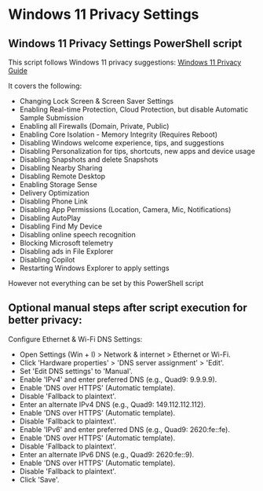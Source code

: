 # Windows 11 Privacy Settings

## Windows 11 Privacy Settings PowerShell script

This script follows Windows 11 privacy suggestions:
[Windows 11 Privacy Guide](https://github.com/StellarSand/privacy-settings/blob/main/Privacy%20Settings/Windows-11.md)


It covers the following:
- Changing Lock Screen & Screen Saver Settings
- Enabling Real-time Protection, Cloud Protection, but disable Automatic Sample Submission
- Enabling all Firewalls (Domain, Private, Public)
- Enabling Core Isolation - Memory Integrity (Requires Reboot)
- Disabling Windows welcome experience, tips, and suggestions
- Disabling Personalization for tips, shortcuts, new apps and device usage
- Disabling Snapshots and delete Snapshots
- Disabling Nearby Sharing
- Disabling Remote Desktop
- Enabling Storage Sense
- Delivery Optimization
- Disabling Phone Link
- Disabling App Permissions (Location, Camera, Mic, Notifications)
- Disabling AutoPlay
- Disabling Find My Device
- Disabling online speech recognition
- Blocking Microsoft telemetry
- Disabling ads in File Explorer
- Disabling Copilot
- Restarting Windows Explorer to apply settings

However not everything can be set by this PowerShell script

## Optional manual steps after script execution for better privacy:

Configure Ethernet & Wi-Fi DNS Settings:
   - Open Settings (Win + I) > Network & internet > Ethernet or Wi-Fi.
   - Click 'Hardware properties' > 'DNS server assignment' > 'Edit'.
   - Set 'Edit DNS settings' to 'Manual'.
   - Enable 'IPv4' and enter preferred DNS (e.g., Quad9: 9.9.9.9).
   - Enable 'DNS over HTTPS' (Automatic template).
   - Disable 'Fallback to plaintext'.
   - Enter an alternate IPv4 DNS (e.g., Quad9: 149.112.112.112).
   - Enable 'DNS over HTTPS' (Automatic template).
   - Disable 'Fallback to plaintext'.
   - Enable 'IPv6' and enter preferred DNS (e.g., Quad9: 2620:fe::fe).
   - Enable 'DNS over HTTPS' (Automatic template).
   - Disable 'Fallback to plaintext'.
   - Enter an alternate IPv6 DNS (e.g., Quad9: 2620:fe::9).
   - Enable 'DNS over HTTPS' (Automatic template).
   - Disable 'Fallback to plaintext'.
   - Click 'Save'.
